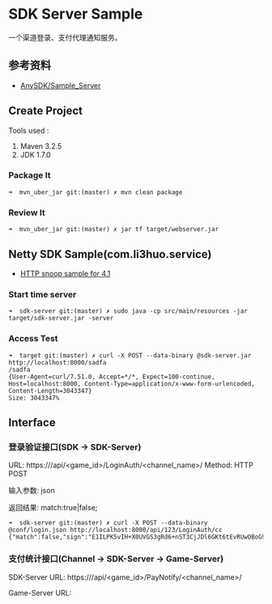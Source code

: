 # SDK Server Sample

一个渠道登录、支付代理通知服务。

## 参考资料
* [AnySDK/Sample_Server
](https://github.com/AnySDK/Sample_Server/tree/master/ServerDemo_Java)

## Create Project

Tools used :

1. Maven 3.2.5
1. JDK 1.7.0


### Package It
	➜  mvn_uber_jar git:(master) ✗ mvn clean package

### Review It
	➜  mvn_uber_jar git:(master) ✗ jar tf target/webserver.jar

## Netty SDK Sample(com.li3huo.service)
* [HTTP snoop sample for 4.1](https://github.com/netty/netty/tree/4.1/example/src/main/java/io/netty/example/http/snoop)

### Start time server

	➜  sdk-server git:(master) ✗ sudo java -cp src/main/resources -jar target/sdk-server.jar -server

### Access Test

	➜  target git:(master) ✗ curl -X POST --data-binary @sdk-server.jar http://localhost:8000/sadfa
	/sadfa
	{User-Agent=curl/7.51.0, Accept=*/*, Expect=100-continue, Host=localhost:8000, Content-Type=application/x-www-form-urlencoded, Content-Length=3043347}
	Size: 3043347%
	
## Interface

### 登录验证接口(SDK -> SDK-Server)
URL: https://<url>/api/<game_id>/LoginAuth/<channel_name>/
Method: HTTP POST

输入参数: json

返回结果: match:true|false;


	➜  sdk-server git:(master) ✗ curl -X POST --data-binary @conf/login.json http://localhost:8000/api/123/LoginAuth/cc
	{"match":false,"sign":"E1ILPK5vIH+X0UVGS3gRd6+nST3CjJDl6GKt6tEvRUwOBoG9UHo3t9ESQVvKhnISa0dDEFaX6TOkLjhvR3hzUD2zqgA5UlBHqJ9Jys9mLNN5TBt9C25XkQpQ8mrvOvRcA7zyYwzbSdJiCz4zda4zoknehWWLQjI2ZovqOwGJgoXxiOCywUmm1Zu3RJ4kYKboBifPRA1u+KTJ/hSCaawTPFTv3MwUvmM8WAjpy9VRuXEpK137ADM/69Y1Jna8p9SqoUE/sB2jVvWsgj9+4sWCWfiH08IaKuc8gkCjl0zvwGUeDDOYVZP/RH7HlrRSliOc0kM3HfshjGAVaftVZWG6Kg==","timestamp":"1489051858","userId":"1067335"}% 

### 支付统计接口(Channel -> SDK-Server -> Game-Server)
SDK-Server URL: https://<url>/api/<game_id>/PayNotify/<channel_name>/

Game-Server URL: 
